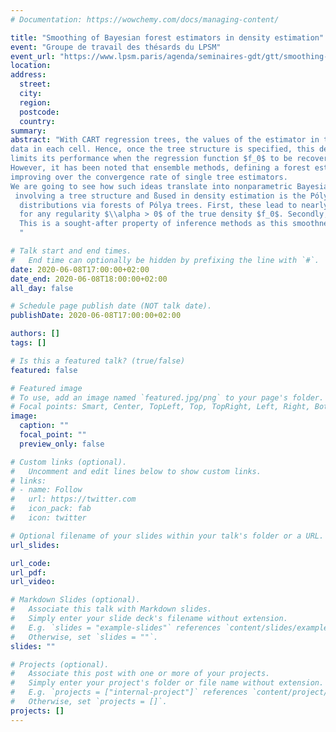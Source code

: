 ```yaml
---
# Documentation: https://wowchemy.com/docs/managing-content/

title: "Smoothing of Bayesian forest estimators in density estimation"
event: "Groupe de travail des thésards du LPSM"
event_url: "https://www.lpsm.paris/agenda/seminaires-gdt/gtt/smoothing-bayesian-forest-estimators-density-estimation/"
location:
address:
  street:
  city:
  region:
  postcode:
  country:
summary:
abstract: "With CART regression trees, the values of the estimator in the leaf cells are equal to the mean of the observed 
data in each cell. Hence, once the tree structure is specified, this defines a histogram estimator. As a drawback, this 
limits its performance when the regression function $f_0$ to be recovered is $\\alpha$-Hölder regular, with $\\alpha > 1$. 
However, it has been noted that ensemble methods, defining a forest estimator, could generate a smoothing effect, 
improving over the convergence rate of single tree estimators.
We are going to see how such ideas translate into nonparametric Bayesian inference. Indeed, a popular prior distribution
 involving a tree structure and ßused in density estimation is the Pólya tree prior. So we will see how we can define prior
  distributions via forests of Pólya trees. First, these lead to nearly optimal contraction rates of the posterior distribution, 
  for any regularity $\\alpha > 0$ of the true density $f_0$. Secondly, such priors can also be made adaptive to $\\alpha > 0$. 
  This is a sought-after property of inference methods as this smoothness parameter is often unknown in practice.
  "

# Talk start and end times.
#   End time can optionally be hidden by prefixing the line with `#`.
date: 2020-06-08T17:00:00+02:00
date_end: 2020-06-08T18:00:00+02:00
all_day: false

# Schedule page publish date (NOT talk date).
publishDate: 2020-06-08T17:00:00+02:00

authors: []
tags: []

# Is this a featured talk? (true/false)
featured: false

# Featured image
# To use, add an image named `featured.jpg/png` to your page's folder. 
# Focal points: Smart, Center, TopLeft, Top, TopRight, Left, Right, BottomLeft, Bottom, BottomRight.
image:
  caption: ""
  focal_point: ""
  preview_only: false

# Custom links (optional).
#   Uncomment and edit lines below to show custom links.
# links:
# - name: Follow
#   url: https://twitter.com
#   icon_pack: fab
#   icon: twitter

# Optional filename of your slides within your talk's folder or a URL.
url_slides:

url_code:
url_pdf:
url_video:

# Markdown Slides (optional).
#   Associate this talk with Markdown slides.
#   Simply enter your slide deck's filename without extension.
#   E.g. `slides = "example-slides"` references `content/slides/example-slides.md`.
#   Otherwise, set `slides = ""`.
slides: ""

# Projects (optional).
#   Associate this post with one or more of your projects.
#   Simply enter your project's folder or file name without extension.
#   E.g. `projects = ["internal-project"]` references `content/project/deep-learning/index.md`.
#   Otherwise, set `projects = []`.
projects: []
---
```

